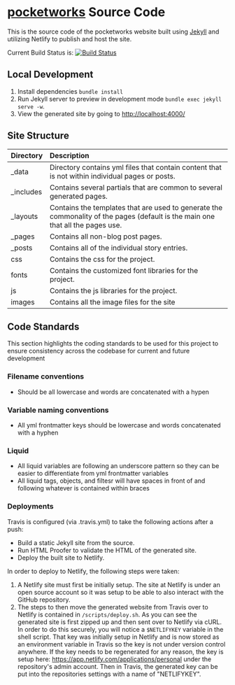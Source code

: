 # [pocketworks](http://www.pocketworks.co.uk/) Source Code

This is the source code of the pocketworks website built using [Jekyll](http://jekyllrb.com) and utilizing Netlify to publish and host the site.

Current Build Status is: [![Build Status](https://secure.travis-ci.org/pocketworks/pocketworks-web.png?branch=master)](https://travis-ci.org/pocketworks/pocketworks-web)



## Local Development

1. Install dependencies `bundle install`
2. Run Jekyll server to preview in development mode `bundle exec jekyll serve -w`.
3. View the generated site by going to [http://localhost:4000/](http://localhost:4000/)

## Site Structure

| Directory | Description |
| ------------- |:------------- |
| _data | Directory contains yml files that contain content that is not within individual pages or posts. |
| _includes | Contains several partials that are common to several generated pages. |
| _layouts | Contains the templates that are used to generate the commonality of the pages (default is the main one that all the pages use. |
| _pages | Contains all non-blog post pages. |
| _posts | Contains all of the individual story entries. |
| css | Contains the css for the project. |
| fonts | Contains the customized font libraries for the project. |
| js | Contains the js libraries for the project. |
| images | Contains all the image files for the site |

## Code Standards

This section highlights the coding standards to be used for this project to ensure consistency across the codebase for current and future development

### Filename conventions

- Should be all lowercase and words are concatenated with a hypen

### Variable naming conventions

- All yml frontmatter keys should be lowercase and words concatenated with a hyphen

### Liquid

- All liquid variables are following an underscore pattern so they can be easier to differentiate from yml frontmatter variables
- All liquid tags, objects, and filtesr will have spaces in front of and following whatever is contained within braces

### Deployments

Travis is configured (via .travis.yml) to take the following actions after a push:

- Build a static Jekyll site from the source.
- Run HTML Proofer to validate the HTML of the generated site.
- Deploy the built site to Netlify.

In order to deploy to Netlify, the following steps were taken:
1. A Netlify site must first be initially setup.  The site at Netlify is under an open source account so it was setup to be able to also interact with the GitHub repository.
2. The steps to then move the generated website from Travis over to Netlify is contained in `/scripts/deploy.sh`.  As you can see the generated site is first zipped up and then sent over to Netlify via cURL.  In order to do this securely, you will notice a `$NETLIFYKEY` variable in the shell script.  That key was initially setup in Netlify and is now stored as an environment variable in Travis so the key is not under version control anywhere.  If the key needs to be regenerated for any reason, the key is setup here: https://app.netlify.com/applications/personal under the repository's admin account.  Then in Travis, the generated key can be put into the repositories settings with a name of "NETLIFYKEY".
